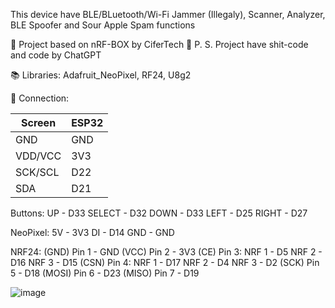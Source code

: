 This device have BLE/BLuetooth/Wi-Fi Jammer (Illegaly), Scanner, Analyzer, BLE Spoofer and Sour Apple Spam functions

👀 Project based on nRF-BOX by CiferTech
💩 P. S. Project have shit-code and code by ChatGPT

📚 Libraries:
Adafruit_NeoPixel, RF24, U8g2

🧮 Connection:

| Screen  | ESP32 |
| ------------- | ------------- |
| GND  | GND  |
| VDD/VCC  | 3V3  |
| SCK/SCL  | D22  |
| SDA  | D21  |

Buttons:
UP - D33
SELECT - D32
DOWN - D33
LEFT - D25
RIGHT - D27

NeoPixel:
5V - 3V3
DI - D14
GND - GND

NRF24:
(GND) Pin 1 - GND
(VCC) Pin 2 - 3V3
(CE) Pin 3: 
  NRF 1 - D5
  NRF 2 - D16
  NRF 3 - D15
(CSN) Pin 4:
  NRF 1 - D17
  NRF 2 - D4
  NRF 3 - D2
(SCK) Pin 5 - D18
(MOSI) Pin 6 - D23
(MISO) Pin 7 - D19

![image](https://github.com/user-attachments/assets/4ef8b1a8-04a9-4a68-97be-123fc6c1847e)
